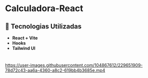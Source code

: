 # Calculadora-React 
## 🚀 Tecnologias Utilizadas
 * **React + Vite**
 * **Hooks** 
 * **Tailwind UI** 
#

https://user-images.githubusercontent.com/104867612/229651909-78d72c43-aa6a-4360-a8c2-619bb4b3685e.mp4

